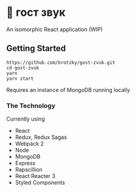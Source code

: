 # 👻 гост звук

An isomorphic React application (WIP)

## Getting Started

```
https://github.com/brotzky/gost-zvuk.git
cd gost-zvuk
yarn
yarn start
```
Requires an instance of MongoDB running locally


### The Technology

Currently using
- React
- Redux, Redux Sagas
- Webpack 2
- Node
- MongoDB
- Express
- Rapscillion
- React Reacter 3
- Styled Components
